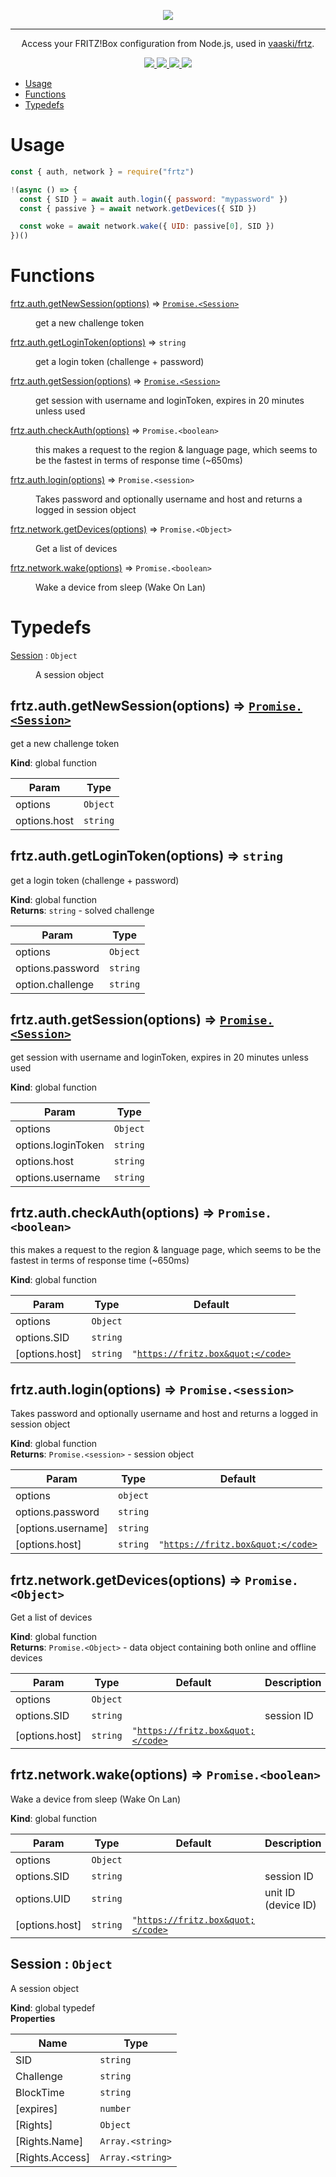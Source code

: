 <p align="center">
  <a href="https://github.com/vaaski/frtz-core" target="_blank">
    <img src="https://colo.vaaski.com/static/frtz-core.svg">
  </a>
</p>
<hr>

<p align="center">
  Access your FRITZ!Box configuration from Node.js, used in <a href="https://github.com/vaaski/frtz">vaaski/frtz</a>.
</p>

<p align="center">
  <a href="https://npmjs.org/package/frtz-core">
    <img src="https://img.shields.io/npm/v/frtz-core.svg?style=for-the-badge">
  </a>

  <a href="https://github.com/vaaski/frtz">
    <img src="https://img.shields.io/badge/USED%20IN-FRTZ%20CLI-3E2E50?style=for-the-badge">
  </a>

  <a href="https://npmjs.org/package/frtz-core">
    <img src="https://img.shields.io/npm/dw/frtz-core.svg?style=for-the-badge">
  </a>

  <a href="https://github.com/vaaski/frtz-core/blob/master/package.json">
    <img src="https://img.shields.io/npm/l/frtz-core.svg?style=for-the-badge">
  </a>
</p>

- [Usage](#Usage)
- [Functions](#Functions)
- [Typedefs](#Typedefs)

# Usage

```javascript
const { auth, network } = require("frtz")

!(async () => {
  const { SID } = await auth.login({ password: "mypassword" })
  const { passive } = await network.getDevices({ SID })

  const woke = await network.wake({ UID: passive[0], SID })
})()
```
# Functions

<dl>
<dt><a href="#getNewSession">frtz.auth.getNewSession(options)</a> ⇒ <code><a href="#Session">Promise.&lt;Session&gt;</a></code></dt>
<dd><p>get a new challenge token</p>
</dd>
<dt><a href="#getLoginToken">frtz.auth.getLoginToken(options)</a> ⇒ <code>string</code></dt>
<dd><p>get a login token (challenge + password)</p>
</dd>
<dt><a href="#getSession">frtz.auth.getSession(options)</a> ⇒ <code><a href="#Session">Promise.&lt;Session&gt;</a></code></dt>
<dd><p>get session with username and loginToken, expires in 20 minutes unless used</p>
</dd>
<dt><a href="#checkAuth">frtz.auth.checkAuth(options)</a> ⇒ <code>Promise.&lt;boolean&gt;</code></dt>
<dd><p>this makes a request to the region &amp; language page,
which seems to be the fastest in terms of response time (~650ms)</p>
</dd>
<dt><a href="#login">frtz.auth.login(options)</a> ⇒ <code>Promise.&lt;session&gt;</code></dt>
<dd><p>Takes password and optionally username and host and returns a logged in session object</p>
</dd>
<dt><a href="#getDevices">frtz.network.getDevices(options)</a> ⇒ <code>Promise.&lt;Object&gt;</code></dt>
<dd><p>Get a list of devices</p>
</dd>
<dt><a href="#wake">frtz.network.wake(options)</a> ⇒ <code>Promise.&lt;boolean&gt;</code></dt>
<dd><p>Wake a device from sleep (Wake On Lan)</p>
</dd>
</dl>

# Typedefs

<dl>
<dt><a href="#Session">Session</a> : <code>Object</code></dt>
<dd><p>A session object</p>
</dd>
</dl>

<a name="getNewSession"></a>

## frtz.auth.getNewSession(options) ⇒ [<code>Promise.&lt;Session&gt;</code>](#Session)
get a new challenge token

**Kind**: global function  

| Param | Type |
| --- | --- |
| options | <code>Object</code> | 
| options.host | <code>string</code> | 

<a name="getLoginToken"></a>

## frtz.auth.getLoginToken(options) ⇒ <code>string</code>
get a login token (challenge + password)

**Kind**: global function  
**Returns**: <code>string</code> - solved challenge  

| Param | Type |
| --- | --- |
| options | <code>Object</code> | 
| options.password | <code>string</code> | 
| option.challenge | <code>string</code> | 

<a name="getSession"></a>

## frtz.auth.getSession(options) ⇒ [<code>Promise.&lt;Session&gt;</code>](#Session)
get session with username and loginToken, expires in 20 minutes unless used

**Kind**: global function  

| Param | Type |
| --- | --- |
| options | <code>Object</code> | 
| options.loginToken | <code>string</code> | 
| options.host | <code>string</code> | 
| options.username | <code>string</code> | 

<a name="checkAuth"></a>

## frtz.auth.checkAuth(options) ⇒ <code>Promise.&lt;boolean&gt;</code>
this makes a request to the region & language page,which seems to be the fastest in terms of response time (~650ms)

**Kind**: global function  

| Param | Type | Default |
| --- | --- | --- |
| options | <code>Object</code> |  | 
| options.SID | <code>string</code> |  | 
| [options.host] | <code>string</code> | <code>&quot;https://fritz.box&quot;</code> | 

<a name="login"></a>

## frtz.auth.login(options) ⇒ <code>Promise.&lt;session&gt;</code>
Takes password and optionally username and host and returns a logged in session object

**Kind**: global function  
**Returns**: <code>Promise.&lt;session&gt;</code> - session object  

| Param | Type | Default |
| --- | --- | --- |
| options | <code>object</code> |  | 
| options.password | <code>string</code> |  | 
| [options.username] | <code>string</code> |  | 
| [options.host] | <code>string</code> | <code>&quot;https://fritz.box&quot;</code> | 

<a name="getDevices"></a>

## frtz.network.getDevices(options) ⇒ <code>Promise.&lt;Object&gt;</code>
Get a list of devices

**Kind**: global function  
**Returns**: <code>Promise.&lt;Object&gt;</code> - data object containing both online and offline devices  

| Param | Type | Default | Description |
| --- | --- | --- | --- |
| options | <code>Object</code> |  |  |
| options.SID | <code>string</code> |  | session ID |
| [options.host] | <code>string</code> | <code>&quot;https://fritz.box&quot;</code> |  |

<a name="wake"></a>

## frtz.network.wake(options) ⇒ <code>Promise.&lt;boolean&gt;</code>
Wake a device from sleep (Wake On Lan)

**Kind**: global function  

| Param | Type | Default | Description |
| --- | --- | --- | --- |
| options | <code>Object</code> |  |  |
| options.SID | <code>string</code> |  | session ID |
| options.UID | <code>string</code> |  | unit ID (device ID) |
| [options.host] | <code>string</code> | <code>&quot;https://fritz.box&quot;</code> |  |

<a name="Session"></a>

## Session : <code>Object</code>
A session object

**Kind**: global typedef  
**Properties**

| Name | Type |
| --- | --- |
| SID | <code>string</code> | 
| Challenge | <code>string</code> | 
| BlockTime | <code>string</code> | 
| [expires] | <code>number</code> | 
| [Rights] | <code>Object</code> | 
| [Rights.Name] | <code>Array.&lt;string&gt;</code> | 
| [Rights.Access] | <code>Array.&lt;string&gt;</code> | 


